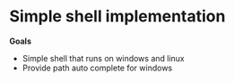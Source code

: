 # Simple shell implementation

**Goals**
- Simple shell that runs on windows and linux
- Provide path auto complete for windows


